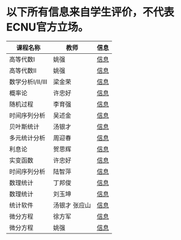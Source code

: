 # 以下所有信息来自学生评价，不代表ECNU官方立场。

| 课程名称| 教师 | 信息 |
|--------|-----|------|
| 高等代数I | 姚强 | [信息](/Course/gdds1.html) |
| 高等代数II | 姚强 | [信息](/Course/gdds2.html) |
| 数学分析I/II/III | 梁金荣 | [信息](/Course/sxfx123.html) |
| 概率论 | 许忠好 | [信息](/Course/gll.html) |
| 随机过程 | 李育强 | [信息](/Course/sjgc.html) |
| 时间序列分析 | 吴述金 | [信息](/Course/sjxlfx.html) |
| 贝叶斯统计 | 汤银才 | [信息](/Course/bystj.html) |
| 多元统计分析 | 周迎春 | [信息](/Course/dytjfx.html) |
| 利息论 | 贺思辉 | [信息](/Course/lxl.html) |
| 实变函数 | 许忠好 | [信息](/Course/sbhs.html) |
| 时间序列分析 | 陆智萍 | [信息](/Course/sjxlfx2.html) |
| 数理统计 | 丁邦俊 | [信息](/Course/sltj.html) |
| 数理统计 | 刘玉坤 | [信息](/Course/sltj2.html) |
| 统计软件 | 汤银才 张应山 | [信息](/Course/tjrj.html) |
| 微分方程 | 徐方军 | [信息](/Course/wffc.html) |
| 微分方程 | 姚强 | [信息](/Course/wffc2.html) |
